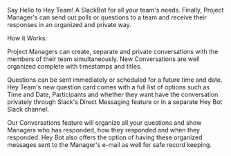 Say Hello to Hey Team! A SlackBot for all your team's needs. Finally, Project Manager's can send out polls or questions to a team and 
            receive their responses in an organized and private way.
          </p> 
          <p>
          How it Works:
          </p>
          <p>
          Project Managers can create, separate and private conversations with the members of their team simultaneously.
          New Conversations are well organized complete with timestamps and titles. 
          </p>
          <p>
          Questions can be sent immediately or scheduled for a future time and date. Hey Team's new question card comes with a full 
          list of options such as Time and Date, Participants and whether they want have the conversation privately through 
          Slack's Direct Messaging feature or in a separate Hey Bot Slack channel.
          </p>
          <p>
          Our Conversations feature will organize all your questions and show Managers who has responded, how they responded and when they responded. 
          Hey Bot also offers the option of having these organized messages sent to the Manager's e-mail as well for safe record keeping.
          </p>